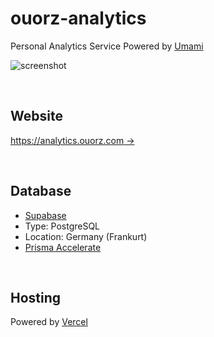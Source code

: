 # ouorz-analytics

Personal Analytics Service Powered by [Umami](https://umami.is)

![screenshot](https://user-images.githubusercontent.com/21199796/169626650-888863e5-d767-4ff4-b59d-9b727b166ef3.png)

<br/>

## Website
[https://analytics.ouorz.com →](https://analytics.ouorz.com)

<br/>

## Database
+ [Supabase](https://supabase.com)
+ Type: PostgreSQL
+ Location: Germany (Frankurt)
+ [Prisma Accelerate](https://www.prisma.io/data-platform/accelerate)

<br/>

## Hosting
Powered by [Vercel](https://vercel.com)
